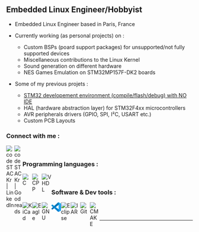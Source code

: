 ## Embedded Linux Engineer/Hobbyist

- Embedded Linux Engineer based in Paris, France

-  Currently working (as personal projects) on :
    - Custom BSPs (poard support packages) for unsupported/not fully supported devices
    - Miscellaneous contributions to the Linux Kernel
    - Sound generation on different hardware
    - NES Games Emulation on STM32MP157F-DK2 boards

- Some of my previous projets :

    - [STM32 developement environment (compile/flash/debug) with NO IDE](https://github.com/JihedChaibi/STM32-with-no-IDE)
    - HAL (hardware abstraction layer) for STM32F4xx microcontrollers
    - AVR peripherals drivers (GPIO, SPI, I²C, USART etc.)
    - Custom PCB Layouts

### Connect with me :

[<img align="left" alt="codeSTACKr | LinkedIn" width="22px" src="https://cdn-icons-png.flaticon.com/512/174/174857.png" />][linkedin]
[<img align="left" alt="codeSTACKr | Goodreads" width="22px" src="https://cdn3.iconfinder.com/data/icons/popular-services-brands-vol-2/512/goodreads-512.png" />][goodreads]

<br/>

### Programming languages :

<picture><source media="(prefers-color-scheme: dark)" srcset="https://img.icons8.com/color/48/000000/c-programming.png"><img align="left" alt="C" width="26px" src="https://img.icons8.com/color/48/000000/c-programming.png"></picture>
<picture><source media="(prefers-color-scheme: dark)" srcset="https://img.icons8.com/color/48/000000/c-plus-plus-logo.png"><img align="left" alt="CPP" width="26px" src="https://img.icons8.com/color/48/000000/c-plus-plus-logo.png"></picture>
<picture><source media="(prefers-color-scheme: dark)" srcset="https://play-lh.googleusercontent.com/xeuSfQHt8wEb-JdcXLtReGF-KO8_Rd2UMOL0vSB6bS9qlxdAGQ0VR4mM9wVeEb76EA"><img align="left" alt="VHDL" width="26px" src="https://play-lh.googleusercontent.com/xeuSfQHt8wEb-JdcXLtReGF-KO8_Rd2UMOL0vSB6bS9qlxdAGQ0VR4mM9wVeEb76EA"></picture>

<br />

### Software & Dev tools :

<picture><source media="(prefers-color-scheme: dark)" srcset="https://user-images.githubusercontent.com/352202/53980744-60746100-4111-11e9-9f8c-17ca6b50efd8.png"><img align="left" alt="KiCad" width="26px" src="https://user-images.githubusercontent.com/352202/53980744-60746100-4111-11e9-9f8c-17ca6b50efd8.png"></picture>
<picture><source media="(prefers-color-scheme: dark)" srcset="https://www.freeiconspng.com/uploads/eagle-icon-png-18.png"><img align="left" alt="Eagle" width="26px" src="https://www.freeiconspng.com/uploads/eagle-icon-png-18.png"></picture>
<picture><source media="(prefers-color-scheme: dark)" srcset="https://upload.wikimedia.org/wikipedia/en/thumb/2/22/Heckert_GNU_white.svg/1048px-Heckert_GNU_white.svg.png"><img align="left" alt="GNU" width="26px" src="https://upload.wikimedia.org/wikipedia/en/thumb/2/22/Heckert_GNU_white.svg/1048px-Heckert_GNU_white.svg.png"></picture>
<picture><source media="(prefers-color-scheme: dark)" srcset="https://raw.githubusercontent.com/github/explore/80688e429a7d4ef2fca1e82350fe8e3517d3494d/topics/visual-studio-code/visual-studio-code.png"><img align="left" alt="Visual Studio Code" width="26px" src="https://raw.githubusercontent.com/github/explore/80688e429a7d4ef2fca1e82350fe8e3517d3494d/topics/visual-studio-code/visual-studio-code.png"></picture>
<picture><source media="(prefers-color-scheme: dark)" srcset="https://cdn.freebiesupply.com/logos/large/2x/eclipse-11-logo-png-transparent.png"><img align="left" alt="Eclipse" width="26px" src="https://cdn.freebiesupply.com/logos/large/2x/eclipse-11-logo-png-transparent.png"></picture>
<picture><source media="(prefers-color-scheme: dark)" srcset="https://media.imgcdn.org/repo/2023/03/workbench-for-arm/Workbench-for-ARM.png"><img align="left" alt="IAR" width="26px" src="https://media.imgcdn.org/repo/2023/03/workbench-for-arm/Workbench-for-ARM.png"></picture>
<picture><source media="(prefers-color-scheme: dark)" srcset="https://git-scm.com/images/logos/downloads/Git-Icon-1788C.png"><img align="left" alt="Git" width="26px" src="https://git-scm.com/images/logos/downloads/Git-Icon-1788C.png"></picture>
<picture><source media="(prefers-color-scheme: dark)" srcset="https://upload.wikimedia.org/wikipedia/commons/1/13/Cmake.svg"><img  style="pointer-events: none;  cursor: default;" align="left" alt="CMAKE" width="26px" src="https://upload.wikimedia.org/wikipedia/commons/1/13/Cmake.svg"></picture>

<br />
<br />

---

[linkedin]: https://linkedin.com/in/Jihed-Chaibi
[goodreads]: https://www.goodreads.com/jihedchaibi

